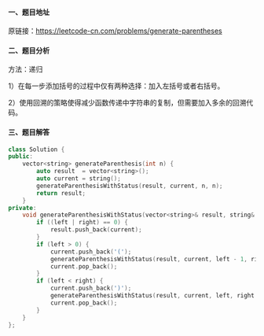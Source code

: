 #### 一、题目地址

原链接：https://leetcode-cn.com/problems/generate-parentheses

#### 二、题目分析

方法：递归

1）在每一步添加括号的过程中仅有两种选择：加入左括号或者右括号。

2）使用回溯的策略使得减少函数传递中字符串的复制，但需要加入多余的回溯代码。

#### 三、题目解答

```cpp
class Solution {
public:
    vector<string> generateParenthesis(int n) {
        auto result  = vector<string>();
        auto current = string();
        generateParenthesisWithStatus(result, current, n, n);
        return result;
    }
private:
    void generateParenthesisWithStatus(vector<string>& result, string& current, int left, int right) {
        if ((left | right) == 0) {
            result.push_back(current);
        }
        if (left > 0) {
            current.push_back('(');
            generateParenthesisWithStatus(result, current, left - 1, right);
            current.pop_back();
        }
        if (left < right) {
            current.push_back(')');
            generateParenthesisWithStatus(result, current, left, right - 1);
            current.pop_back();
        }
    }
};
```
